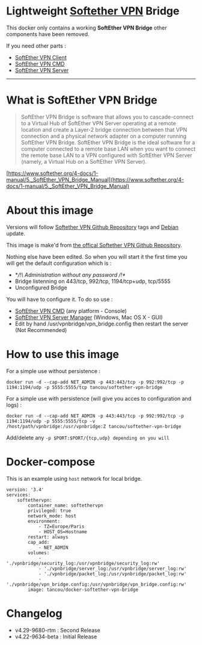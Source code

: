 # Lightweight [Softether VPN][softether] Bridge

This docker only contains a working **SoftEther VPN Bridge** other components have been removed.

If you need other parts :
* [SoftEther VPN Client][client-link]
* [SoftEther VPN CMD][cmd-link]
* [SoftEther VPN Server][server-link]
___

# What is SoftEther VPN Bridge
> SoftEther VPN Bridge is software that allows you to cascade-connect to a Virtual Hub of SoftEther VPN Server operating at a remote location and create a Layer-2 bridge connection between that VPN connection and a physical network adapter on a computer running SoftEther VPN Bridge. SoftEther VPN Bridge is the ideal software for a computer connected to a remote base LAN when you want to connect the remote base LAN to a VPN configured with SoftEther VPN Server (namely, a Virtual Hub on a SoftEther VPN Server).

[https://www.softether.org/4-docs/1-manual/5._SoftEther_VPN_Bridge_Manual](https://www.softether.org/4-docs/1-manual/5._SoftEther_VPN_Bridge_Manual)

# About this image
Versions will follow [Softether VPN Github Repository][softether-repository] tags and [Debian][debian-link] update.

This image is make'd from [the offical Softether VPN Github Repository][softether-repository].

Nothing else have been edited. So when you will start it the first time you will get the default configuration which is :
* **/!\ Administration without any password /!\**
* Bridge listenning on 443/tcp, 992/tcp, 1194/tcp+udp, tcp/5555
* Unconfigured Bridge

You will have to configure it. To do so use :
* [SoftEther VPN CMD][cmd-link] (any platform - Console)
* [SoftEther VPN Server Manager][softether-download] (Windows, Mac OS X - GUI)
* Edit by hand /usr/vpnbridge/vpn_bridge.config then restart the server (Not Recommended)

# How to use this image
For a simple use without persistence :
```
docker run -d --cap-add NET_ADMIN -p 443:443/tcp -p 992:992/tcp -p 1194:1194/udp -p 5555:5555/tcp tancou/softether-vpn-bridge
```
For a simple use with persistence (will give you acces to configuration and logs) :
```
docker run -d --cap-add NET_ADMIN -p 443:443/tcp -p 992:992/tcp -p 1194:1194/udp -p 5555:5555/tcp -v /host/path/vpnbridge:/usr/vpnbridge:Z tancou/softether-vpn-bridge
```
Add/delete any ```-p $PORT:$PORT/{tcp,udp} depending on you will ```

# Docker-compose

This is an example using `host` network for local bridge.

```
version: '3.4'
services:
    softethervpn:
        container_name: softethervpn
        privileged: true
        network_mode: host
        environment:
            - TZ=Europe/Paris
            - HOST_OS=Hostname
        restart: always
        cap_add:
            - NET_ADMIN
        volumes:
            - './vpnbridge/security_log:/usr/vpnbridge/security_log:rw'
            - './vpnbridge/server_log:/usr/vpnbridge/server_log:rw'
            - './vpnbridge/packet_log:/usr/vpnbridge/packet_log:rw'
            - './vpnbridge/vpn_bridge.config:/usr/vpnbridge/vpn_bridge.config:rw'
        image: tancou/docker-softether-vpn-bridge
```

# Changelog
* v4.29-9680-rtm : Second Release
* v4.22-9634-beta : Initial Release

[//]: <> (==== Reference Part ====)

[//]: <> (External Websites)
[softether]: https://www.softether.org/
[softether-download]: http://www.softether-download.com/en.aspx?product=softether
[softether-repository]: https://github.com/SoftEtherVPN/SoftEtherVPN

[client-link]: https://hub.docker.com/r/amary/softether-vpn-client/
[cmd-link]: https://hub.docker.com/r/amary/softether-vpn-cmd/
[server-link]: https://hub.docker.com/r/amary/softether-vpn-server/

[debian-link]: https://hub.docker.com/_/debian

[//]: <> (Repository Link)

[//]: <> (Badges)
[project-build-image]: https://travis-ci.org/AntoineMary/docker-softether-vpn-bridge.svg?branch=master
[project-build-link]: https://travis-ci.org/AntoineMary/docker-softether-vpn-bridge

[docker-build-image]: https://img.shields.io/docker/automated/amary/softether-vpn-bridge.svg
[docker-build-link]: https://hub.docker.com/r/amary/softether-vpn-bridge/

[docker-stars-image]: https://img.shields.io/docker/stars/amary/softether-vpn-bridge.svg
[docker-stars-link]: https://hub.docker.com/r/amary/softether-vpn-bridge/

[docker-pulls-image]: https://img.shields.io/docker/pulls/amary/softether-vpn-bridge.svg
[docker-pulls-link]: https://hub.docker.com/r/amary/softether-vpn-bridge/
